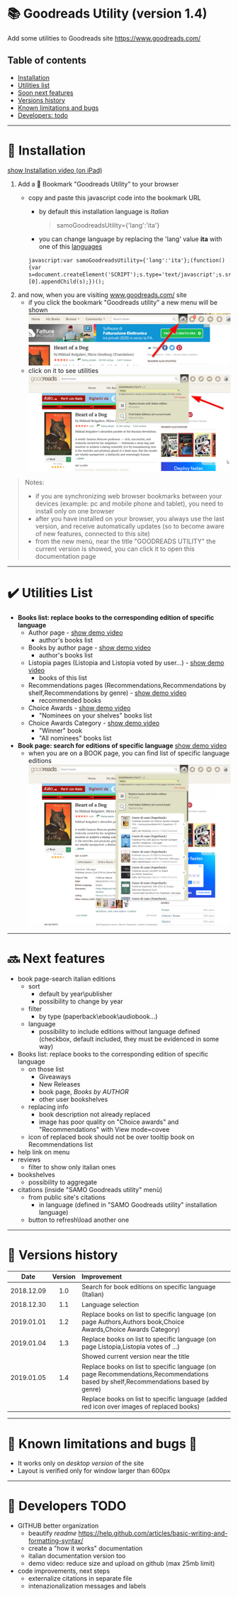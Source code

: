 # :books: Goodreads Utility (version 1.4)
Add some utilities to Goodreads site https://www.goodreads.com/

## Table of contents
- [Installation](#installation)
- [Utilities list](#utilities)
- [Soon next features](#utilitiesnext)
- [Versions history](#versions)
- [Known limitations and bugs](#bugs)
- [Developers: todo](#devtodo)
***


# <a name="installation">:wrench: Installation</a>
[show Installation video (on iPad)](https://drive.google.com/file/d/1gnZtnvcJKyLXSIRJGKNTpa0OE24PblL0/view?usp=drivesdk)
1) Add a :bookmark: Bookmark "Goodreads Utility" to your browser
   - copy and paste this javascript code into the bookmark URL
      - by default this installation language is *Italian*
         > samoGoodreadsUtility={'lang':'ita'}
         
      - you can change language by replacing the 'lang' value **ita** with one of this [languages](https://asamorini.github.io/goodreads.utility/docs/languages.txt)
      
      ```
      javascript:var samoGoodreadsUtility={'lang':'ita'};(function(){var s=document.createElement('SCRIPT');s.type='text/javascript';s.src='https://asamorini.github.io/goodreads.utility/dist/goodreads.utility.min.js';document.getElementsByTagName('head')[0].appendChild(s);})();
      ```
2) and now, when you are visiting www.goodreads.com/ site
   - if you click the bookmark "Goodreads utility" a new menu will be shown
      ![new menu](docs/images/menu.01.added.png)
   - click on it to see utilities
      ![new menu opened](docs/images/menu.02.opened.png)
      
> Notes:
>   - if you are synchronizing web browser bookmarks between your devices (example: pc and mobile phone and tablet), you need to install only on one browser
>   - after you have installed on your browser, you always use the last version, and receive automatically updates (so to become aware of new features, connected to this site)
>   - from the new menù, near the title "GOODREADS UTILITY" the current version is showed, you can click it to open this documentation page

***


# <a name="utilities">:heavy_check_mark: Utilities List</a>
* **Books list: replace books to the corresponding edition of specific language**
   * Author page - [show demo video](https://drive.google.com/file/d/12YgEMhwExuduRZhCcqoEVqN8jyD9FBvx/view?usp=drivesdk)
      * author's books list
   * Books by author page - [show demo video](https://drive.google.com/file/d/1WFOd9GlGz5jVLK05nOdmKtNLVnxoNpzj/view?usp=drivesdk)
      * author's books list
   * Listopia pages (Listopia and Listopia voted by user...) - [show demo video](https://drive.google.com/file/d/1pMsskXttQ85H1bP53cpw5JHEfZ50ghrC/view?usp=drivesdk)
      * books of this list
   * Recommendations pages (Recommendations,Recommendations by shelf,Recommendations by genre) - [show demo video](https://drive.google.com/file/d/1o9SWyE2mf3qv2fSwmoRRJeLyFIVsOAHN/view?usp=drivesdk)
      * recommended books
   * Choice Awards - [show demo video](https://drive.google.com/file/d/1FdMLCz2oJ4K5uusp64T8FzkSJLXKMhxV/view?usp=drivesdk)
      * "Nominees on your shelves" books list
   * Choice Awards Category - [show demo video](https://drive.google.com/file/d/1Z2bT0ZgcAugVooPMMlVIOF1ALtvH8n10/view?usp=drivesdk)
      * "Winner" book
      * "All nominees" books list
* **Book page: search for editions of specific language**
   [show demo video](https://drive.google.com/file/d/1QXjWG69WGndvnPH4LqqMq3m2oMngdwtb/view?usp=drivesdk)
   * when you are on a BOOK page, you can find list of specific language editions
         ![Search for Italian editions](docs/images/menu.bookPage.01.searchItalianEditions.png)
***


# <a name="utilitiesnext">:soon: Next features</a>
* book page-search italian editions
   * sort
      * default by year\publisher
      * possibility to change by year
   * filter
      * by type (paperback\ebook\audiobook\...)
   * language
      * possibility to include editions without language defined (checkbox, default included, they must be evidenced in some way)
* Books list: replace books to the corresponding edition of specific language
   * on those list
      * Giveaways
      * New Releases
      * book page, *Books by AUTHOR*
      * other user bookshelves
   * replacing info
      * book description not already replaced
      * image has poor quality on "Choice awards" and "Recommendations" with View mode=covee
   * icon of replaced book should not be over tooltip book on Recommendations list
* help link on menu
* reviews
   * filter to show only italian ones
* bookshelves
   * possibility to aggregate
* citations (inside "SAMO Goodreads utility" menù)
   * from public site's citations
      * in language (defined in "SAMO Goodreads utility" installation language)
   * button to refresh\load another one
***



# <a name="versions">:date: Versions history</a>

| Date | Version | Improvement
| :---: | :---: | :---
| 2018.12.09  | 1.0 | Search for book editions on specific language (Italian)
| 2018.12.30  | 1.1 | Language selection
| 2019.01.01  | 1.2 | Replace books on list to specific language (on page Authors,Authors book,Choice Awards,Choice Awards Category)
| 2019.01.04  | 1.3 | Replace books on list to specific language (on page Listopia,Listopia votes of ...)
| | | Showed current version near the title
| 2019.01.05  | 1.4 | Replace books on list to specific language (on page Recommendations,Recommendations based by shelf,Recommendations based by genre)
| | | Replace books on list to specific language (added red icon over images of replaced books)
***


# <a name="bugs">:hear_no_evil: Known limitations and bugs :bug:</a>
* It works only on *desktop version* of the site
* Layout is verified only for window larger than 600px
***


# <a name="devtodo">:construction: Developers TODO</a>
* GITHUB better organization
   * beautify *readme* https://help.github.com/articles/basic-writing-and-formatting-syntax/
   * create a "how it works" documentation
   * italian documentation version too
   * demo video: reduce size and upload on github (max 25mb limit)
* code improvements, next steps
   * externalize citations in separate file
   * intenazionalization messages and labels

